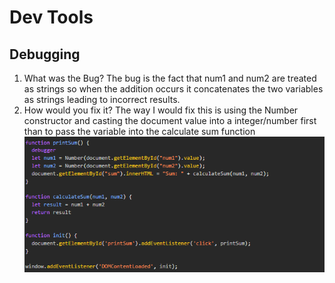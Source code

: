 # Dev Tools
## Debugging
1. What was the Bug? The bug is the fact that num1 and num2 are treated as strings so when the addition occurs it concatenates the two variables as strings leading to incorrect results.
2. How would you fix it? The way I would fix this is using the Number constructor and casting the document value into a integer/number first than to pass the variable into the calculate sum function
![fix](../../expand/screenshots/fix.png)
